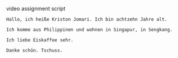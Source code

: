 video assignment script

```plaintext
Hallo, ich heiße Kriston Jomari. Ich bin achtzehn Jahre alt.

Ich komme aus Philippinen und wohnen in Singapur, in Sengkang.

Ich liebe Eiskaffee sehr.

Danke schön. Tschuss.
```
